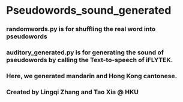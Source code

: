 # Pseudowords_sound_generated

### randomwords.py is for shuffling the real word into pseudowords

### auditory_generated.py is for generating the sound of pseudowords by calling the Text-to-speech of iFLYTEK. 

### Here, we generated mandarin and Hong Kong cantonese.

### Created by Lingqi Zhang and Tao Xia @ HKU

